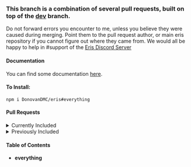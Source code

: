 ### This branch is a combination of several pull requests, built on top of the [dev](https://github.com/abalabahaha/eris/tree/dev) branch.

Do not forward errors you encounter to me, unless you believe they were caused during merging. Point them to the pull request author, or main eris repository if you cannot figure out where they came from. We would all be happy to help in #support of the [Eris Discord Server](https://discord.gg/eris)

#### Documentation

You can find some documentation [here](https://eris.owo-whats-this.dev/everything).

#### To Install:

```
npm i DonovanDMC/eris#everything
```

#### Pull Requests

<details>
<summary>Currently Included</summary>
<ul>
<li><a href="https://github.com/LJNeon">@LJNeon</a> [<a href="https://github.com/abalabahaha/eris/pull/1227">Standardized parsing errors</a>]</li>
<li><a href="https://github.com/Loliticos">@Loliticos</a> [<a href="https://github.com/abalabahaha/eris/pull/1275">Guild Scheduled Events</a>]</li>
<li><a href="https://github.com/DonovanDMC">@DonovanDMC</a> [<a href="https://github.com/abalabahaha/eris/pull/1277">make id optional for some events</a>]</li>
</ul>
</details>

<details>
<summary>Previously Included</summary>
<ul>
<li>(Merged) <a href="https://github.com/bsian03">@bsian03</a> [<a href="https://github.com/abalabahaha/eris/pull/1189">Expose components</a>]</li>
<li>(Merged) <a href="https://github.com/bsian03">@bsian03</a> [<a href="https://github.com/abalabahaha/eris/pull/1212">Type guild features as actual values</a>]</li>
<li>(Merged) <a href="https://github.com/bsian03">@bsian03</a> [<a href="https://github.com/abalabahaha/eris/pull/1213">Expose audit log events 83-85</a>]</li>
<li>(Merged) <a href="https://github.com/bsian03">@bsian03</a> [<a href="https://github.com/abalabahaha/eris/pull/1219">Support guild specific avatars</a>]</li>
<li>(Merged) <a href="https://github.com/iiFDCT">@iiFDCT</a> [<a href="https://github.com/abalabahaha/eris/pull/1238">Add support for user banners</a>]</li>
<li>(Merged) <a href="https://github.com/HeadTriXz">@HeadTriXz</a> [<a href="https://github.com/abalabahaha/eris/pull/1242">Better types for events</a>]</li>
<li>(Merged) <a href="https://github.com/DonovanDMC">@DonovanDMC</a> [<a href="https://github.com/abalabahaha/eris/pull/1252">Sticker Sending</a>]</li>
<li>(Merged) <a href="https://github.com/Catboi8">@Catboi8</a> [<a href="https://github.com/abalabahaha/eris/pull/1254">Tweak eslint.ts</a>]</li>
<li>(Merged) <a href="https://github.com/bsian03">@bsian03</a> [<a href="https://github.com/abalabahaha/eris/pull/1256">Fix/improve handling of rate limit headers</a>]</li>
<li>(Merged) <a href="https://github.com/iiFDCT">@iiFDCT</a> [<a href="https://github.com/abalabahaha/eris/pull/1257">Update permission flag names to match Discord &amp; update guildEmojisAndStickers intent name</a>]</li>
<li>(Merged) <a href="https://github.com/iiFDCT">@iiFDCT</a> [<a href="https://github.com/abalabahaha/eris/pull/1258">Ability to manage stickers, guildStickersUpdate and Guild#stickers</a>]</li>
<li>(Merged) <a href="https://github.com/bsian03">@bsian03</a> [<a href="https://github.com/abalabahaha/eris/pull/1261">Warn when invalid intent is supplied</a>]</li>
<li>(Merged) <a href="https://github.com/DonovanDMC">@DonovanDMC</a> [<a href="https://github.com/abalabahaha/eris/pull/1271">Several Constants Changes/Additions</a>]</li>
<li>(Out Of Date) <a href="https://github.com/eritbh">@eritbh</a> [<a href="https://github.com/abalabahaha/eris/pull/1276">Use process warnings for deprecations</a>]</li>
<li>(Merged) <a href="https://github.com/iiFDCT">@iiFDCT</a> [<a href="https://github.com/abalabahaha/eris/pull/1278">Role icon support</a>]</li>
<li>(Merged) <a href="https://github.com/bsian03">@bsian03</a> [<a href="https://github.com/abalabahaha/eris/pull/1279">Discord API V9</a>]</li>
<li>(Merged) <a href="https://github.com/Catboi8">@Catboi8</a> [<a href="https://github.com/abalabahaha/eris/pull/1280">Support Interactions</a>]</li>
<li>(Merged) <a href="https://github.com/bsian03">@bsian03</a> [<a href="https://github.com/abalabahaha/eris/pull/1290">Prevent heartbeat during identify</a>]</li>
<li>(Merged) <a href="https://github.com/Catboi8">@Catboi8</a> [<a href="https://github.com/abalabahaha/eris/pull/1292">Interactions MinMax</a>]</li>
</ul>
</details>

#### Table of Contents

- **everything**
